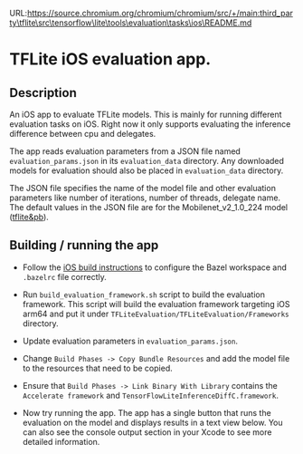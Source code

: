 URL:https://source.chromium.org/chromium/chromium/src/+/main:third_party\tflite\src\tensorflow\lite\tools\evaluation\tasks\ios\README.md
# TFLite iOS evaluation app.

## Description

An iOS app to evaluate TFLite models. This is mainly for running different
evaluation tasks on iOS. Right now it only supports evaluating the inference
difference between cpu and delegates.

The app reads evaluation parameters from a JSON file named
`evaluation_params.json` in its `evaluation_data` directory. Any downloaded
models for evaluation should also be placed in `evaluation_data` directory.

The JSON file specifies the name of the model file and other evaluation
parameters like number of iterations, number of threads, delegate name. The
default values in the JSON file are for the Mobilenet_v2_1.0_224 model
([tflite&pb][mobilenet-model]).

## Building / running the app

*   Follow the [iOS build instructions][build-ios] to configure the Bazel
    workspace and `.bazelrc` file correctly.

*   Run `build_evaluation_framework.sh` script to build the evaluation
    framework. This script will build the evaluation framework targeting iOS
    arm64 and put it under `TFLiteEvaluation/TFLiteEvaluation/Frameworks`
    directory.

*   Update evaluation parameters in `evaluation_params.json`.

*   Change `Build Phases -> Copy Bundle Resources` and add the model file to the
    resources that need to be copied.

*   Ensure that `Build Phases -> Link Binary With Library` contains the
    `Accelerate framework` and `TensorFlowLiteInferenceDiffC.framework`.

*   Now try running the app. The app has a single button that runs the
    evaluation on the model and displays results in a text view below. You can
    also see the console output section in your Xcode to see more detailed
    information.

[build-ios]: https://tensorflow.org/lite/guide/build_ios
[mobilenet-model]: https://github.com/tensorflow/tflite-support/raw/master/tensorflow_lite_support/metadata/python/tests/testdata/image_classifier/mobilenet_v2_1.0_224.tflite
[mobilenet-paper]: https://arxiv.org/pdf/1704.04861.pdf